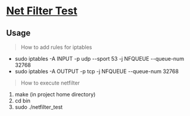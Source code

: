 # [Net Filter Test](https://github.com/bindon/netfilter_test)

## Usage

> How to add rules for iptables
- sudo iptables -A INPUT -p udp --sport 53 -j NFQUEUE --queue-num 32768
- sudo iptables -A OUTPUT -p tcp -j NFQUEUE --queue-num 32768


> How to execute netfilter
1. make (in project home directory)
2. cd bin
3. sudo ./netfilter_test
